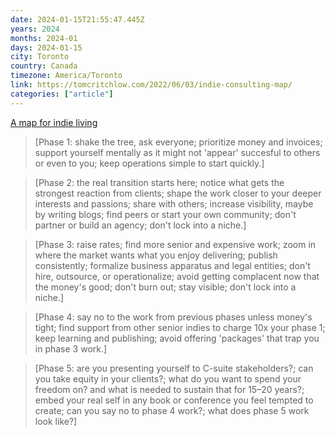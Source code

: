 ```yaml
---
date: 2024-01-15T21:55:47.445Z
years: 2024
months: 2024-01
days: 2024-01-15
city: Toronto
country: Canada
timezone: America/Toronto
link: https://tomcritchlow.com/2022/06/03/indie-consulting-map/
categories: ["article"]
---
```

[A map for indie living](https://tomcritchlow.com/2022/06/03/indie-consulting-map/)

> [Phase 1: shake the tree, ask everyone; prioritize money and invoices; support yourself mentally as it might not 'appear' succesful to others or even to you; keep operations simple to start quickly.]

> [Phase 2: the real transition starts here; notice what gets the strongest reaction from clients; shape the work closer to your deeper interests and passions; share with others; increase visibility, maybe by writing blogs; find peers or start your own community; don't partner or build an agency; don't lock into a niche.]

> [Phase 3: raise rates; find more senior and expensive work; zoom in where the market wants what you enjoy delivering; publish consistently; formalize business apparatus and legal entities; don't hire, outsource, or operationalize; avoid getting complacent now that the money's good; don't burn out; stay visible; don't lock into a niche.]

> [Phase 4: say no to the work from previous phases unless money's tight; find support from other senior indies to charge 10x your phase 1; keep learning and publishing; avoid offering 'packages' that trap you in phase 3 work.]

> [Phase 5: are you presenting yourself to C-suite stakeholders?; can you take equity in your clients?; what do you want to spend your freedom on? and what is needed to sustain that for 15–20 years?; embed your real self in any book or conference you feel tempted to create; can you say no to phase 4 work?; what does phase 5 work look like?]

